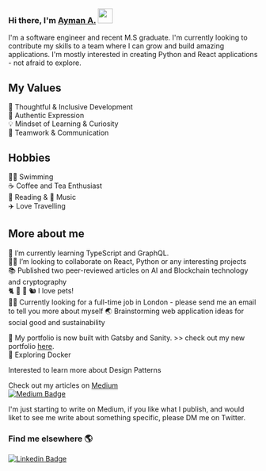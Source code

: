 ### Hi there, I'm  [Ayman A.](https://aymanx.io/)  <img src="https://media.giphy.com/media/hvRJCLFzcasrR4ia7z/giphy.gif" width="30px">
I'm a software engineer and recent M.S graduate. I'm currently looking to contribute my skills to a team where I can grow and build amazing applications.
I'm mostly interested in creating Python and React applications - not afraid to explore.

## My Values
🧠 Thoughtful & Inclusive Development   
💜 Authentic Expression   
💡 Mindset of Learning & Curiosity   
🙌 Teamwork & Communication 

## Hobbies 
🏊‍♂️  Swimming   
☕️ Coffee and Tea Enthusiast   
📖 Reading & 🎵 Music      
✈️ Love Travelling      

## More about me

🌱 I’m currently learning TypeScript and GraphQL.    
👨‍💻 I’m looking to collaborate on React, Python or any interesting projects   
📚 Published two peer-reviewed articles on AI and Blockchain technology and cryptography  
🐈  🐶  🐹  🐿  I love pets!   
🙋‍♂️ Currently looking for a full-time job in London - please send me an email to tell you more about myself
🌏 Brainstorming web application ideas for social good and sustainability 


🔧 My portfolio is now built with Gatsby and Sanity. >> check out my new portfolio [here](https://aymanx.io/).    
🔁 Exploring Docker

Interested to learn more about Design Patterns 


Check out my articles on [Medium](https://aymanx.medium.com/)  
[![Medium Badge](https://img.shields.io/badge/Medium-12100E?style=for-the-badge&logo=medium&logoColor=white)](https://aymanx.medium.com/)   

I'm just starting to write on Medium, if you like what I publish, and would liket to see me write about something specific, please DM me on Twitter.

### Find me elsewhere 🌎 

[![Linkedin Badge](https://img.shields.io/badge/-LinkedIn-blue?style=flat-square&logo=Linkedin&logoColor=white&link=https://www.linkedin.com/in/ayman-io/)](https://www.linkedin.com/in/ayman-io/)  


